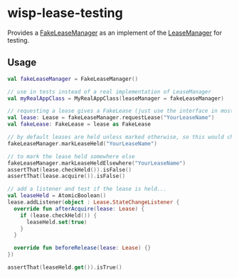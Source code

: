# wisp-lease-testing

Provides a [FakeLeaseManager](https://github.com/cashapp/wisp/blob/master/wisp-lease-testing/src/main/kotlin/wisp/lease/FakeLeaseManager.kt)
as an implement of the [LeaseManager](https://github.com/cashapp/wisp/blob/master/wisp-lease/src/main/kotlin/wisp/lease/LeaseManager.kt)
for testing.

## Usage

```kotlin
val fakeLeaseManager = FakeLeaseManager()

// use in tests instead of a real implementation of LeaseManager
val myRealAppClass = MyRealAppClass(leaseManager = fakeLeaseManager)

// requesting a lease gives a FakeLease (just use the interface in most cases)
val lease: Lease = fakeLeaseManager.requestLease("YourLeaseName")
val fakeLease: FakeLease = lease as FakeLease

// by default leases are held unless marked otherwise, so this would change nothing at this point
fakeLeaseManager.markLeaseHeld("YourLeaseName")

// to mark the lease held somewhere else
fakeLeaseManager.markLeaseHeldElsewhere("YourLeaseName")
assertThat(lease.checkHeld()).isFalse()
assertThat(lease.acquire()).isFalse()

// add a listener and test if the lease is held...
val leaseHeld = AtomicBoolean()
lease.addListener(object : Lease.StateChangeListener {
  override fun afterAcquire(lease: Lease) {
    if (lease.checkHeld()) {
      leaseHeld.set(true)
    }
  }

  override fun beforeRelease(lease: Lease) {}
})

assertThat(leaseHeld.get()).isTrue()
```
